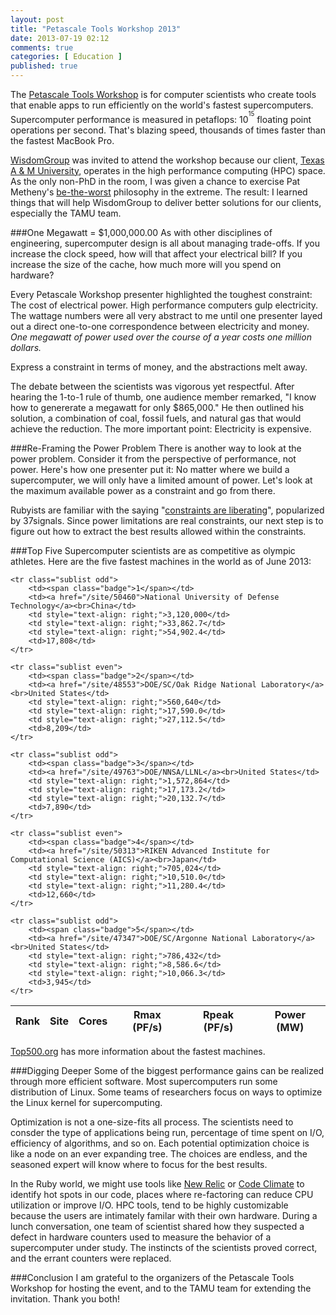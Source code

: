 ```yaml
---
layout: post
title: "Petascale Tools Workshop 2013"
date: 2013-07-19 02:12
comments: true
categories: [ Education ]
published: true
---
```

The [Petascale Tools Workshop](http://www.paradyn.org/CSCADS2013/index.html) is for computer scientists who create tools that enable apps to run efficiently on the world's fastest supercomputers. Supercomputer performance is measured in petaflops: 10<sup><sup>15</sup></sup> floating point operations per second. That's blazing speed, thousands of times faster than the fastest MacBook Pro. 
<!--more-->
[WisdomGroup](http://WisdomGroup.com) was invited to attend the workshop because our client, [Texas A & M University](http://www.wisdomgroup.com/case-studies/texas-am-university/), operates in the high performance computing (HPC) space. As the only non-PhD in the room, I was given a chance to exercise Pat Metheny's [be-the-worst](/blog/2013/07/17/pat-metheny-be-the-worst/) philosophy in the extreme. The result: I learned things that will help WisdomGroup to deliver better solutions for our clients, especially the TAMU team. 

###One Megawatt = $1,000,000.00
As with other disciplines of engineering, supercomputer design is all about managing trade-offs. If you increase the clock speed, how will that affect your electrical bill? If you increase the size of the cache, how much more will you spend on hardware?

Every Petascale Workshop presenter highlighted the toughest constraint: The cost of electrical power. High performance computers gulp electricity. The wattage numbers were all very abstract to me until one presenter layed out a direct one-to-one correspondence between electricity and money. _One megawatt of power used over the course of a year costs one million dollars._

Express a constraint in terms of money, and the abstractions melt away.

The debate between the scientists was vigorous yet respectful. After hearing the 1-to-1 rule of thumb, one audience member remarked, "I know how to genererate a megawatt for only $865,000." He then outlined his solution, a combination of coal, fossil fuels, and natural gas that would achieve the reduction. The more important point: Electricity is expensive.

###Re-Framing the Power Problem
There is another way to look at the power problem. Consider it from the perspective of performance, not power. Here's how one presenter put it: No matter where we build a supercomputer, we will only have a limited amount of power. Let's look at the maximum available power as a constraint and go from there.

Rubyists are familiar with the saying &#34;[constraints are liberating](http://gettingreal.37signals.com/ch03_Embrace_Constraints.php)&#34;, popularized by 37signals. Since power limitations are real constraints, our next step is to figure out how to extract the best results allowed within the constraints.

###Top Five
Supercomputer scientists are as competitive as olympic athletes. Here are the five fastest machines in the world as of June 2013:


<table class="table table-condensed">
	<thead>
	<tr>
		<th>Rank</th>
		<th>Site</th>
		<th>Cores</th>
		<th>Rmax (PF/s)</th>
		<th>Rpeak (PF/s)</th>
		<th>Power (MW)</th>
	</tr>
	</thead>

	<tr class="sublist odd">
		<td><span class="badge">1</span></td>
		<td><a href="/site/50460">National University of Defense Technology</a><br>China</td>
		<td style="text-align: right;">3,120,000</td>
		<td style="text-align: right;">33,862.7</td>
		<td style="text-align: right;">54,902.4</td>
		<td>17,808</td>
	</tr>

	<tr class="sublist even">
		<td><span class="badge">2</span></td>
		<td><a href="/site/48553">DOE/SC/Oak Ridge National Laboratory</a><br>United States</td>
		<td style="text-align: right;">560,640</td>
		<td style="text-align: right;">17,590.0</td>
		<td style="text-align: right;">27,112.5</td>
		<td>8,209</td>
	</tr>

	<tr class="sublist odd">
		<td><span class="badge">3</span></td>
		<td><a href="/site/49763">DOE/NNSA/LLNL</a><br>United States</td>
		<td style="text-align: right;">1,572,864</td>
		<td style="text-align: right;">17,173.2</td>
		<td style="text-align: right;">20,132.7</td>
		<td>7,890</td>
	</tr>

	<tr class="sublist even">
		<td><span class="badge">4</span></td>
		<td><a href="/site/50313">RIKEN Advanced Institute for Computational Science (AICS)</a><br>Japan</td>
		<td style="text-align: right;">705,024</td>
		<td style="text-align: right;">10,510.0</td>
		<td style="text-align: right;">11,280.4</td>
		<td>12,660</td>
	</tr>

	<tr class="sublist odd">
		<td><span class="badge">5</span></td>
		<td><a href="/site/47347">DOE/SC/Argonne National Laboratory</a><br>United States</td>
		<td style="text-align: right;">786,432</td>
		<td style="text-align: right;">8,586.6</td>
		<td style="text-align: right;">10,066.3</td>
		<td>3,945</td>
	</tr>
</table>

[Top500.org](http://top500.org) has more information about the fastest
machines.

###Digging Deeper
Some of the biggest performance gains can be realized through more efficient software. Most supercomputers run some distribution of Linux. Some teams of researchers focus on ways to optimize the Linux kernel for supercomputing.

Optimization is not a one-size-fits all process. The scientists need to consder the type of applications being run, percentage of time spent on I/O, efficiency of algorithms, and so on. Each potential optimization choice is like a node on an ever expanding tree. The choices are endless, and the seasoned expert will know where to focus for the best results.

In the Ruby world, we might use tools like [New Relic](http://newrelic.com) or [Code Climate](http://codeclimate.com) to identify hot spots in our code, places where re-factoring can reduce CPU utilization or improve I/O. HPC tools, tend to be highly customizable because the users are intimately familar with their own hardware. During a lunch conversation, one team of scientist shared how they suspected a defect in hardware counters used to measure the behavior of a supercomputer under study. The instincts of the scientists proved correct, and the errant counters were replaced.

###Conclusion
I am grateful to the organizers of the Petascale Tools Workshop for hosting the event, and to the TAMU team for extending the invitation. Thank you both!
